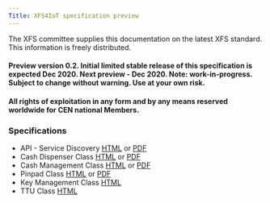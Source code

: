 ```yaml
---
Title: XFS4IoT specification preview
---
```

The XFS committee supplies this documentation on the latest XFS standard. This information is freely distributed.

#### Preview version 0.2. Initial limited stable release of this specification is expected Dec 2020. Next preview - Dec 2020. Note: work-in-progress. Subject to change without warning. Use at your own risk.
#### All rights of exploitation in any form and by any means reserved worldwide for CEN national Members.

### Specifications
- API - Service Discovery [HTML](pages/Service-Discovery.html) or [PDF](assets/XFS4IoT-Service-Discovery.pdf)
- Cash Dispenser Class [HTML](pages/Dispenser.html) or [PDF](assets/XFS4IoT-Cash-Dispenser.pdf)
- Cash Management Class [HTML](pages/Cash-Management.html) or [PDF](assets/XFS4IoT-Cash-Management.pdf)
- Pinpad Class [HTML](pages/EncryptingPINPad.html) or [PDF](assets/XFS4IoT-PIN-pad.pdf)
- Key Management Class [HTML](pages/KeyManagement.html)
- TTU Class [HTML](pages/TTU.html)

